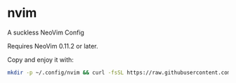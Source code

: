# nvim

A suckless NeoVim Config

Requires NeoVim 0.11.2 or later.

Copy and enjoy it with:

```bash
mkdir -p ~/.config/nvim && curl -fsSL https://raw.githubusercontent.com/pappasbrent/nvim/master/init.lua -o ~/.config/nvim/init.lua
```
